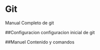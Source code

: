 # Git
Manual Completo de git

##Configuracion
configuracion inicial de git

##Manuel
Contenido y comandos

